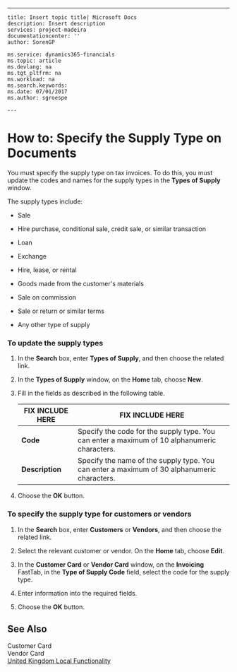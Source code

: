 ---
    title: Insert topic title| Microsoft Docs
    description: Insert description
    services: project-madeira
    documentationcenter: ''
    author: SorenGP

    ms.service: dynamics365-financials
    ms.topic: article
    ms.devlang: na
    ms.tgt_pltfrm: na
    ms.workload: na
    ms.search.keywords:
    ms.date: 07/01/2017
    ms.author: sgroespe

    ---
# How to: Specify the Supply Type on Documents
You must specify the supply type on tax invoices. To do this, you must update the codes and names for the supply types in the **Types of Supply** window.  
  
 The supply types include:  
  
-   Sale  
  
-   Hire purchase, conditional sale, credit sale, or similar transaction  
  
-   Loan  
  
-   Exchange  
  
-   Hire, lease, or rental  
  
-   Goods made from the customer's materials  
  
-   Sale on commission  
  
-   Sale or return or similar terms  
  
-   Any other type of supply  
  
### To update the supply types  
  
1.  In the **Search** box, enter **Types of Supply**, and then choose the related link.  
  
2.  In the **Types of Supply** window, on the **Home** tab, choose **New**.  
  
3.  Fill in the fields as described in the following table.  
  
    |FIX INCLUDE HERE<!--[!INCLUDE[bp_tablefield](../../ApplicationDesign/includes/bp_tablefield_md.md)] -->|FIX INCLUDE HERE<!--[!INCLUDE[bp_tabledescription](../../ApplicationDesign/includes/bp_tabledescription_md.md)] -->|  
    |---------------------------------|---------------------------------------|  
    |**Code**|Specify the code for the supply type. You can enter a maximum of 10 alphanumeric characters.|  
    |**Description**|Specify the name of the supply type. You can enter a maximum of 30 alphanumeric characters.|  
  
4.  Choose the **OK** button.  
  
### To specify the supply type for customers or vendors  
  
1.  In the **Search** box, enter **Customers** or **Vendors**, and then choose the related link.  
  
2.  Select the relevant customer or vendor. On the **Home** tab, choose **Edit**.  
  
3.  In the **Customer Card** or **Vendor Card** window, on the **Invoicing** FastTab, in the **Type of Supply Code** field, select the code for the supply type.  
  
4.  Enter information into the required fields.  
  
5.  Choose the **OK** button.  
  
## See Also  
 Customer Card   
 Vendor Card   
 [United Kingdom Local Functionality](../../LocalFunctionalityForMicrosoftDynamicsNav2016/UnitedKingdom/united-kingdom-local-functionality.md)